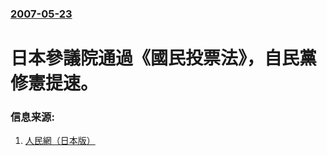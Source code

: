 ### [2007-05-23](/news/2007/05/23/index.md)

##### 
# 日本參議院通過《國民投票法》，自民黨修憲提速。




### 信息来源:

1. [人民網（日本版）](http://japan.people.com.cn/GB/35469/35472/5769957.html)
